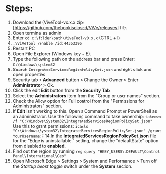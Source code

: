 # Steps:

1. Download the (ViveTool-vx.x.x.zip)[https://github.com/thebookisclosed/ViVe/releases] file.
2. Open terminal as admin
3. Enter `cd c:\folder\path\ViveTool-v0.x.x` (CTRL + l)
4. `.\ViVeTool /enable /id:44353396`
5. Restart PC 
6. Open File Explorer (Windows key + E).
7. Type the following path on the address bar and press Enter: `C:\Windows\system32`
8. Search `IntegratedServicesRegionPolicySet.json` and right click and open properties
9. Security tab > **Advanced** button > Change the Owner > Enter **Administrator** > Ok.
10. Click the edit **Edit** button from the **Security Tab**
11. Select the **Administrators** item from the "Group or user names" section.
12. Check the Allow option for Full control from the "Permissions for Administrators" section.
13. If **Edit** isn't working to this. Open a Command Prompt or PowerShell as an administrator.
Use the following command to take ownership:
`takeown /f "C:\Windows\System32\IntegratedServicesRegionPolicySet.json" `
Use this to grant permissions:
` icacls "C:\Windows\System32\IntegratedServicesRegionPolicySet.json" /grant YourUsername:F `
14.In the **IntegratedServicesRegionPolicySet.json** file for the “Edge is uninstallable.” setting, change the “defaultState” option from disabled to **enabled**.
15. Find out the region by running `reg query "HKEY_USERS\.DEFAULT\Control Panel\International\Geo" `
16. Open Microsoft Edge > Settings > System and Performance > Turn off the *Startup boost toggle* switch under the **System** section.
